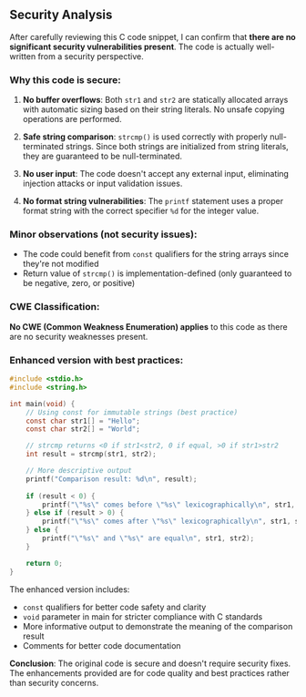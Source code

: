 ## Security Analysis

After carefully reviewing this C code snippet, I can confirm that **there are no significant security vulnerabilities present**. The code is actually well-written from a security perspective.

### Why this code is secure:

1. **No buffer overflows**: Both `str1` and `str2` are statically allocated arrays with automatic sizing based on their string literals. No unsafe copying operations are performed.

2. **Safe string comparison**: `strcmp()` is used correctly with properly null-terminated strings. Since both strings are initialized from string literals, they are guaranteed to be null-terminated.

3. **No user input**: The code doesn't accept any external input, eliminating injection attacks or input validation issues.

4. **No format string vulnerabilities**: The `printf` statement uses a proper format string with the correct specifier `%d` for the integer value.

### Minor observations (not security issues):

- The code could benefit from `const` qualifiers for the string arrays since they're not modified
- Return value of `strcmp()` is implementation-defined (only guaranteed to be negative, zero, or positive)

### CWE Classification:
**No CWE (Common Weakness Enumeration) applies** to this code as there are no security weaknesses present.

### Enhanced version with best practices:

```c
#include <stdio.h>
#include <string.h>

int main(void) {
    // Using const for immutable strings (best practice)
    const char str1[] = "Hello";
    const char str2[] = "World";

    // strcmp returns <0 if str1<str2, 0 if equal, >0 if str1>str2
    int result = strcmp(str1, str2);

    // More descriptive output
    printf("Comparison result: %d\n", result);
    
    if (result < 0) {
        printf("\"%s\" comes before \"%s\" lexicographically\n", str1, str2);
    } else if (result > 0) {
        printf("\"%s\" comes after \"%s\" lexicographically\n", str1, str2);
    } else {
        printf("\"%s\" and \"%s\" are equal\n", str1, str2);
    }

    return 0;
}
```

The enhanced version includes:
- `const` qualifiers for better code safety and clarity
- `void` parameter in main for stricter compliance with C standards
- More informative output to demonstrate the meaning of the comparison result
- Comments for better code documentation

**Conclusion**: The original code is secure and doesn't require security fixes. The enhancements provided are for code quality and best practices rather than security concerns.